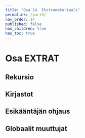 ```yaml
---
title: "Osa 14. Ekstramateriaali"
permalink: /part3/
nav_order: 14
published: false
has_children: true
has_toc: true
---
```


# Osa EXTRAT


## Rekursio

## Kirjastot

## Esikääntäjän ohjaus

## Globaalit muuttujat